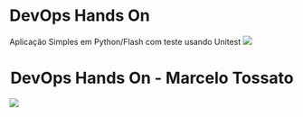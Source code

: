# DevOps Hands On
Aplicação Simples em Python/Flash com teste usando Unitest
<img src = "https://img.shields.io/appveyor/build/mtossato/devopslab?style=for-the-badge">
<BR>
<h1 align="center"> DevOps Hands On - Marcelo Tossato </h1>

<img src = "https://img.shields.io/bitbucket/pipelines/mtossato/devopslab/main">
<br>


